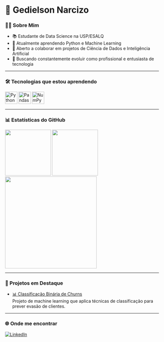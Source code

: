 # 👋 Gedielson Narcizo

### 👨‍🎓 Sobre Mim

- 📚 Estudante de Data Science na USP/ESALQ  
- 🐍 Atualmente aprendendo Python e Machine Learning  
- 🤝 Aberto a colaborar em projetos de Ciência de Dados e Inteligência Artificial  
- 🚀 Buscando constantemente evoluir como profissional e entusiasta de tecnologia  

---

### 🛠️ Tecnologias que estou aprendendo

<div align="left">
  <img src="https://skillicons.dev/icons?i=py" height="40" alt="Python" />
  <img src="https://cdn.jsdelivr.net/gh/devicons/devicon/icons/pandas/pandas-original.svg" height="40" alt="Pandas" />
  <img src="https://cdn.jsdelivr.net/gh/devicons/devicon/icons/numpy/numpy-original.svg" height="40" alt="NumPy" />
</div>

---

### 📊 Estatísticas do GitHub

<div align="left">
  <img src="https://github-readme-stats.vercel.app/api?username=Gedielson-Narcizo&show_icons=true&count_private=true&theme=dracula&hide_border=false" height="150" />
  <img src="https://github-readme-stats.vercel.app/api/top-langs?username=Gedielson-Narcizo&layout=compact&langs_count=5&theme=dracula&hide_border=false" height="150" />
</div>

<div align="left">
  <img src="https://github-readme-activity-graph.vercel.app/graph?username=Gedielson-Narcizo&radius=16&theme=react&area=true" height="300" />
</div>

---

### 🧠 Projetos em Destaque

- [📊 Classificação Binária de Churns](https://github.com/Gedielson-Narcizo/classificacao_binaria_churns)  
  Projeto de machine learning que aplica técnicas de classificação para prever evasão de clientes.

---

### 🌐 Onde me encontrar

[![LinkedIn](https://img.shields.io/badge/LinkedIn-blue?logo=linkedin&style=for-the-badge)](https://www.linkedin.com/in/gedielson-narcizo-9a7a99139/)
